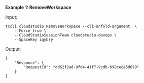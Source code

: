 **Example 1: RemoveWorkspace**



Input: 

```
tccli cloudstudio RemoveWorkspace --cli-unfold-argument  \
    --Force true \
    --CloudStudioSessionTeam cloudstudio-devops \
    --SpaceKey iqybry
```

Output: 
```
{
    "Response": {
        "RequestId": "dd62f2ad-9fd4-41f7-9cdb-b98cece5d879"
    }
}
```

